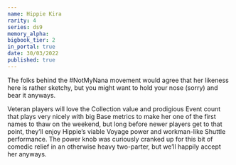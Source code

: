 ```yaml
---
name: Hippie Kira
rarity: 4
series: ds9
memory_alpha:
bigbook_tier: 2
in_portal: true
date: 30/03/2022
published: true
---
```


The folks behind the #NotMyNana movement would agree that her likeness here is rather sketchy, but you might want to hold your nose (sorry) and bear it anyways.

Veteran players will love the Collection value and prodigious Event count that plays very nicely with big Base metrics to make her one of the first names to thaw on the weekend, but long before newer players get to that point, they’ll enjoy Hippie’s viable Voyage power and workman-like Shuttle performance. The power knob was curiously cranked up for this bit of comedic relief in an otherwise heavy two-parter, but we’ll happily accept her anyways.
